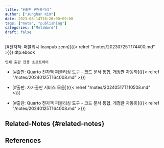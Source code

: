 ```yaml
---
title: "#출판 #퍼블리싱"
author: ["Junghan Kim"]
date: 2023-08-14T16:26:00+09:00
tags: ["meta", "publishing"]
categories: ["MetaWord"]
draft: false
---
```


[#전자책: 퍼블리시 leanpub zenn]({{< relref "/notes/20230725T174400.md" >}}) dtp:ebook

```text
인쇄 출판 전용 소프트웨어
```

-   [#출판: Quarto 전자책 퍼블리싱 도구 - 코드 문서 통합, 개정판 자동화]({{< relref "/notes/20240125T164008.md" >}})
-   [#출판: 자가출판 서비스 모음]({{< relref "/notes/20240517T110508.md" >}})

-   [#출판: Quarto 전자책 퍼블리싱 도구 - 코드 문서 통합, 개정판 자동화]({{< relref "/notes/20240125T164008.md" >}})


## Related-Notes {#related-notes}

## References

<style>.csl-entry{text-indent: -1.5em; margin-left: 1.5em;}</style><div class="csl-bib-body">
</div>
